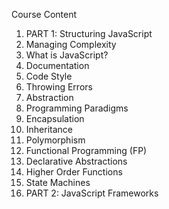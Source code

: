 Course Content

1. PART 1: Structuring JavaScript
2. Managing Complexity
3. What is JavaScript?
4. Documentation
5. Code Style
6. Throwing Errors
7. Abstraction
8. Programming Paradigms
9. Encapsulation
10. Inheritance
11. Polymorphism
12. Functional Programming (FP)
13. Declarative Abstractions
14. Higher Order Functions
15. State Machines
16. PART 2: JavaScript Frameworks